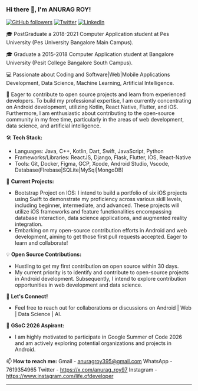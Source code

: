 ### Hi there 👋, I'm ANURAG ROY!

[![GitHub followers](https://img.shields.io/github/followers/Anuragroyan?style=social&label=Follow)](https://github.com/anuragroyan)
[![Twitter](https://img.shields.io/twitter/follow/anurag_roy97?style=social)](https://twitter.com/anurag_roy97)
[![LinkedIn](https://img.shields.io/badge/-AnuragRoy-blue?style=flat-square&logo=linkedin&logoColor=white)](https://www.linkedin.com/in/anurag_roy997/)


🎓 PostGraduate a 2018-2021 Computer Application student at Pes University (Pes University Bangalore Main Campus).

🎓 Graduate a 2015-2018 Computer Application student at Bangalore University (Pesit College Bangalore South Campus).

💻 Passionate about Coding and Software|Web|Mobile Applications Development, Data Science, Machine Learning, Artificial Intelligence.

🌱 Eager to contribute to open source projects and learn from experienced developers. To build my professional expertise, I am currently concentrating on Android development, utilizing Kotlin, React Native, Flutter, and iOS. Furthermore, I am enthusiastic about contributing to the open-source community in my free time, particularly in the areas of web development, data science, and artificial intelligence.

🛠️ **Tech Stack:**
- Languages: Java, C++, Kotlin, Dart, Swift, JavaScript, Python
- Frameworks/Libraries: ReactJS, Django, Flask, Flutter, IOS, React-Native
- Tools: Git, Docker, Figma, GCP, Xcode, Android Studio, Vscode, Database(FIrebase|SQLite|MySql|MongoDB)

🔭 **Current Projects:**

- Bootstrap Project on IOS: I intend to build a portfolio of six iOS projects using Swift to demonstrate my proficiency across various skill levels, including beginner, intermediate, and advanced. These projects will utilize iOS frameworks and feature functionalities encompassing database interaction, data science applications, and augmented reality integration.
- Embarking on my open-source contribution efforts in Android and web development, aiming to get those first pull requests accepted. Eager to learn and collaborate!

💡 **Open Source Contributions:**
- Hustling to get my first contribution on open source within 30 days.
- My current priority is to identify and contribute to open-source projects in Android development. Subsequently, I intend to explore contribution opportunities in web development and data science.
  
🤝 **Let's Connect!**
- Feel free to reach out for collaborations or discussions on Android | Web | Data Science | AI.

🥅 **GSoC 2026 Aspirant:**
- I am highly motivated to participate in Google Summer of Code 2026 and am actively exploring potential organizations and projects in Android.

📫 **How to reach me:**
Gmail - anuragroy395@gmail.com
WhatsApp - 7619354965
Twitter - https://x.com/anurag_roy97
Instagram - https://www.instagram.com/life.ofdeveloper

---
